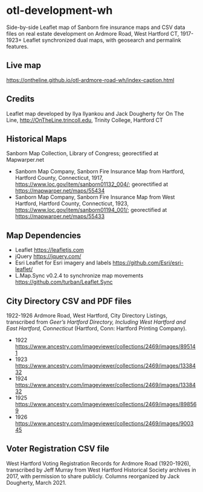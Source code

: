 # otl-development-wh
Side-by-side Leaflet map of Sanborn fire insurance maps and CSV data files on real estate development on Ardmore Road, West Hartford CT, 1917-1923+
Leaflet synchronized dual maps, with geosearch and permalink features.

## Live map
https://ontheline.github.io/otl-ardmore-road-wh/index-caption.html

## Credits
Leaflet map developed by Ilya Ilyankou and Jack Dougherty for On The Line, http://OnTheLine.trincoll.edu, Trinity College, Hartford CT

## Historical Maps
Sanborn Map Collection, Library of Congress; georectified at Mapwarper.net

- Sanborn Map Company, Sanborn Fire Insurance Map from Hartford, Hartford County, Connecticut, 1917, https://www.loc.gov/item/sanborn01132_004/; georectified at https://mapwarper.net/maps/55434
- Sanborn Map Company, Sanborn Fire Insurance Map from West Hartford, Hartford County, Connecticut, 1923, https://www.loc.gov/item/sanborn01194_001/; georectified at https://mapwarper.net/maps/55433

## Map Dependencies
- Leaflet https://leafletjs.com
- jQuery https://jquery.com/
- Esri Leaflet for Esri imagery and labels https://github.com/Esri/esri-leaflet/
- L.Map.Sync v0.2.4 to synchronize map movements https://github.com/turban/Leaflet.Sync

## City Directory CSV and PDF files

1922-1926 Ardmore Road, West Hartford, City Directory Listings, transcribed from *Geer’s Hartford Directory, Including West Hartford and East Hartford, Connecticut* (Hartford, Conn: Hartford Printing Company).

- 1922 https://www.ancestry.com/imageviewer/collections/2469/images/895141
- 1923 https://www.ancestry.com/imageviewer/collections/2469/images/1338432
- 1924 https://www.ancestry.com/imageviewer/collections/2469/images/1338432
- 1925 https://www.ancestry.com/imageviewer/collections/2469/images/898569
- 1926 https://www.ancestry.com/imageviewer/collections/2469/images/900345

## Voter Registration CSV file

West Hartford Voting Registration Records for Ardmore Road (1920-1926), transcribed by Jeff Murray from West Hartford Historical Society archives in 2017, with permission to share publicly. Columns reorganized by Jack Dougherty, March 2021.
